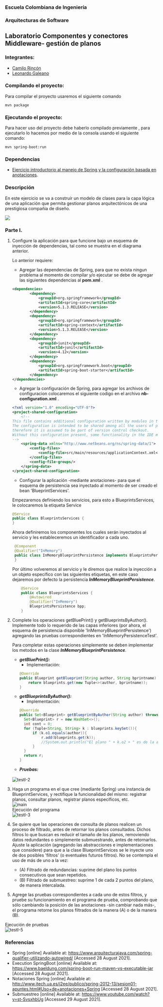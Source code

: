 ### Escuela Colombiana de Ingeniería

### Arquitecturas de Software
## Laboratorio Componentes y conectores  Middleware- gestión de planos

### Integrantes:

- [Camilo Rincón](https://github.com/Rincon10 )
- [Leonardo Galeano](https://github.com/Ersocaut)


### Compilando el proyecto:
Para compilar el proyecto usaremos el siguiente comando
```
mvn package
```
### Ejecutando el proyecto:
Para hacer uso del proyecto debe haberlo compilado previamente , para ejecutarlo lo hacemos por medio de la consola usando el siguiente comando:

```
mvn spring-boot:run
```


### Dependencias
* [Ejercicio introductorio al manejo de Spring y la configuración basada en anotaciones](https://github.com/ARSW-ECI-beta/DIP_DI-SPRING_JAVA-GRAMMAR_CHECKER).

### Descripción
En este ejercicio se va a construír un modelo de clases para la capa lógica de una aplicación que permita gestionar planos arquitectónicos de una prestigiosa compañia de diseño. 

![](img/ClassDiagram1.png)

### Parte I.

1. Configure la aplicación para que funcione bajo un esquema de inyección de dependencias, tal como se muestra en el diagrama anterior.

	Lo anterior requiere:

	* Agregar las dependencias de Spring, para que no exista ningun problema al momento de compilar y/o ejecutar se debe de agregar las siguientes dependencias al <b>pom.xml</b> .
	
	``` xml
    <dependencies>
            <dependency>
                <groupId>org.springframework</groupId>
                <artifactId>spring-core</artifactId>
                <version>5.1.3.RELEASE</version>
            </dependency>
            <dependency>
                <groupId>org.springframework</groupId>
                <artifactId>spring-context</artifactId>
                <version>5.1.3.RELEASE</version>
            </dependency>
            <dependency>
                <groupId>junit</groupId>
                <artifactId>junit</artifactId>
                <version>4.12</version>
            </dependency>
            <dependency>
                <groupId>org.springframework.boot</groupId>
                <artifactId>spring-boot-starter</artifactId>
            </dependency>
    </dependencies>
    ```
	
	* Agregar la configuración de Spring, para agregar los archivos de configuracion colocaremos el siguiente codigo en el archivo <b>nb-configuration.xml</b> .
	
	``` xml
    <?xml version="1.0" encoding="UTF-8"?>
    <project-shared-configuration>
        <!--
    This file contains additional configuration written by modules in the NetBeans IDE.
    The configuration is intended to be shared among all the users of project and
    therefore it is assumed to be part of version control checkout.
    Without this configuration present, some functionality in the IDE may be limited or fail altogether.
    -->
        <spring-data xmlns="http://www.netbeans.org/ns/spring-data/1">
            <config-files>
                <config-file>src/main/resources/applicationContext.xml</config-file>
            </config-files>
            <config-file-groups/>
        </spring-data>
    </project-shared-configuration>

    ```
	
	* Configurar la aplicación -mediante anotaciones- para que el esquema de persistencia sea inyectado al momento de ser creado el bean 'BlueprintServices'.
	
	Empezaremos definiendo los servicios, para esto a BlueprintsServices, le colocaremos la etiqueta Service
	``` java
    @Service
    public class BlueprintsServices {
    }
	```
 
    Ahora definiremos los componentes los cuales serán inyectados al servicio y les estableceremos un identificador a cada uno.
    
   ``` java
    @Component
    @Qualifier("InMemory")
    public class InMemoryBlueprintPersistence implements BlueprintsPersistence{
    } 
   ```
   
   Por último volveremos al servicio y le diremos que realice la inyección a un objeto específico con las siguientes etiquetas, en este caso dejaremos por defecto la persistencia <i><b>InMemoryBlueprintPersistence</b></i>.
   ``` java
       @Service
       public class BlueprintsServices {
           @Autowired
           @Qualifier("InMemory")
           BlueprintsPersistence bpp;
       }
   ```

2. Complete los operaciones getBluePrint() y getBlueprintsByAuthor(). Implemente todo lo requerido de las capas inferiores (por ahora, el esquema de persistencia disponible 'InMemoryBlueprintPersistence') agregando las pruebas correspondientes en 'InMemoryPersistenceTest'.

    Para completar estas operaciones simplemente se deben implementar los metodos en la clase <i><b>InMemoryBlueprintPersistence</b></i>.
    * <i><b>getBluePrint():</b></i>
        * Implementación: 
        ``` java
        @Override
        public Blueprint getBlueprint(String author, String bprintname) throws BlueprintNotFoundException {
            return blueprints.get(new Tuple<>(author, bprintname));
        }
        ```     
    * <i><b>getBlueprintsByAuthor():</b></i>
        * Implementación:
        ``` java
      @Override
      public Set<Blueprint> getBlueprintByAuthor(String author) throws BlueprintPersistenceException {
          Set<Blueprint> r = new HashSet<>();
          int cont = 0;
          for (Tuple<String, String> k : blueprints.keySet()){
              if (k.o1.equals(author)){
                  r.add(blueprints.get(k));
                  //System.out.println("El plano " + k.o2 + " es de la autoría de " + k.o1);
              }
          }
          return r;
      }
        ```
    * <i><b>Pruebas:</b></i>
   
    <br>
    <img src="img/testI-2.png" alt="testI-2" >
    <br>
     
3. Haga un programa en el que cree (mediante Spring) una instancia de BlueprintServices, y rectifique la funcionalidad del mismo: registrar planos, consultar planos, registrar planos específicos, etc.
    <br>
        <img src="img/main.png" alt="main" >
    <br>
    Ejecución del programa
    <br>
        <img src="img/testI-3.png" alt="testI-3" >
    <br>

4. Se quiere que las operaciones de consulta de planos realicen un proceso de filtrado, antes de retornar los planos consultados. Dichos filtros lo que buscan es reducir el tamaño de los planos, removiendo datos redundantes o simplemente submuestrando, antes de retornarlos. Ajuste la aplicación (agregando las abstracciones e implementaciones que considere) para que a la clase BlueprintServices se le inyecte uno de dos posibles 'filtros' (o eventuales futuros filtros). No se contempla el uso de más de uno a la vez:
	* (A) Filtrado de redundancias: suprime del plano los puntos consecutivos que sean repetidos.
	* (B) Filtrado de submuestreo: suprime 1 de cada 2 puntos del plano, de manera intercalada.

5. Agrege las pruebas correspondientes a cada uno de estos filtros, y pruebe su funcionamiento en el programa de prueba, comprobando que sólo cambiando la posición de las anotaciones -sin cambiar nada más-, el programa retorne los planos filtrados de la manera (A) o de la manera (B).

Ejecución de pruebas 
<br>
        <img src="img/testParteI-5.png" alt="testI-5" >
<br>

### Referencias 
* Spring  [online] Available at: <https://www.arquitecturajava.com/spring-qualifier-utilizando-autowired/> [Accessed 28 August 2021].
* Execution SpringBoot [online] Available at: <https://www.baeldung.com/spring-boot-run-maven-vs-executable-jar> [Accessed 28 August 2021].
* Notaciones Spring  [online] Available at: <http://www.jtech.ua.es/j2ee/publico/spring-2012-13/sesion01-apuntes.html#Uso+de+anotaciones+Spring> [Accessed 28 August 2021].
* Submuestreo [online] Available at: <https://www.youtube.com/watch?v=st-SvsxhbUg> [Accessed 29 August 2021].
